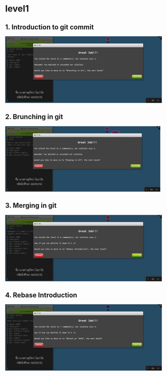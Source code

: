 # level1
## 1. Introduction to git commit
![alt text](image.png)


## 2. Brunching in git
![alt text](image-1.png)

## 3. Merging in git
![alt text](image-4.png)


## 4. Rebase Introduction
![alt text](image-5.png)